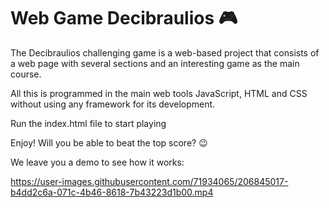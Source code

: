 # Web Game Decibraulios 🎮
The Decibraulios challenging game is a web-based project that consists of a web page with several sections and an interesting game as the main course. 

All this is programmed in the main web tools JavaScript, HTML and CSS without using any framework for its development.

Run the index.html file to start playing

Enjoy! Will you be able to beat the top score? 😉

We leave you a demo to see how it works:

https://user-images.githubusercontent.com/71934065/206845017-b4dd2c6a-071c-4b46-8618-7b43223d1b00.mp4

